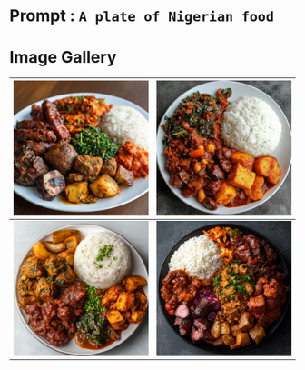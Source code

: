 # Prompt : `A plate of Nigerian food`

# Image Gallery

| ![Image 1](A_plate_of_Nigerian_food__1.png) | ![Image 2](A_plate_of_Nigerian_food__2.png) |
| ------------------------------------------- | ------------------------------------------- |
| ![Image 3](A_plate_of_Nigerian_food__3.png) | ![Image 4](A_plate_of_Nigerian_food__4.png) |
